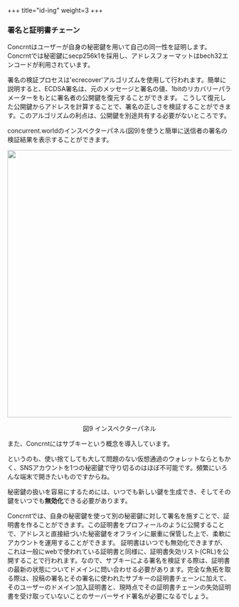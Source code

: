+++
title="id-ing"
weight=3
+++

### 署名と証明書チェーン
Concrntはユーザーが自身の秘密鍵を用いて自己の同一性を証明します。
Concrntでは秘密鍵にsecp256k1を採用し、アドレスフォーマットはbech32エンコードが利用されています。

署名の検証プロセスは'ecrecover'アルゴリズムを使用して行われます。簡単に説明すると、ECDSA署名は、元のメッセージと署名の値、1bitのリカバリーパラメーターをもとに署名者の公開鍵を復元することができます。
こうして復元した公開鍵からアドレスを計算することで、署名の正しさを検証することができます。このアルゴリズムの利点は、公開鍵を別途共有する必要がないところです。

concurrent.worldのインスペクターパネル(図9)を使うと簡単に送信者の署名の検証結果を表示することができます。

<div align="center">
    <img src="/images/inspector.png" width="600px">
    <p>図9 インスペクターパネル</p>
</div>

また、Concrntにはサブキーという概念を導入しています。

というのも、使い捨てしても大して問題のない仮想通過のウォレットならともかく、SNSアカウントを1つの秘密鍵で守り切るのはほぼ不可能です。頻繁にいろんな端末で開きたいものですからね。

秘密鍵の扱いを容易にするためには、いつでも新しい鍵を生成でき、そしてその鍵をいつでも**無効化**できる必要があります。

Concrntでは、自身の秘密鍵を使って別の秘密鍵に対して署名を施すことで、証明書を作ることができます。この証明書をプロフィールのように公開することで、アドレスと直接紐づいた秘密鍵をオフラインに厳重に保管した上で、柔軟にアカウントを運用することができます。
証明書はいつでも無効化できますが、これは一般にwebで使われている証明書と同様に、証明書失効リスト(CRL)を公開することで行われます。なので、サブキーによる署名を検証する際は、証明書の最新の状態についてドメインに問い合わせる必要があります。完全な魚拓を取る際は、投稿の署名とその署名に使われたサブキーの証明書チェーンに加えて、そのユーザーのドメイン加入証明書と、現時点でその証明書チェーンの失効証明書を受け取っていないことのサーバーサイド署名が必要になるでしょう。
